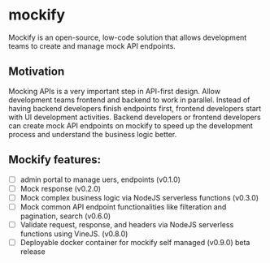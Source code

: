 # mockify
Mockify is an open-source, low-code solution that allows development teams to create and manage mock API endpoints.

## Motivation 
Mocking APIs is a very important step in API-first design. Allow development teams frontend and backend to work in parallel. Instead of having backend developers finish endpoints first, frontend developers start with UI development activities. Backend developers or frontend developers can create mock API endpoints on mockify to speed up the development process and understand the business logic better.

## Mockify features:
- [ ] admin portal to manage uers, endpoints (v0.1.0)
- [ ] Mock response (v0.2.0)
- [ ] Mock complex business logic via NodeJS serverless functions (v0.3.0)
- [ ] Mock common API endpoint functionalities like filteration and pagination, search (v0.6.0)
- [ ] Validate request, response, and headers via NodeJS serverless functions using VineJS. (v0.8.0)
- [ ] Deployable docker container for mockify self managed (v0.9.0) beta release 
